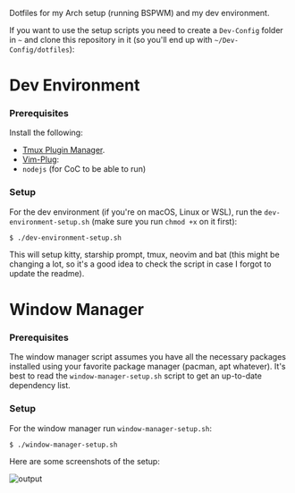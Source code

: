 Dotfiles for my Arch setup (running BSPWM) and my dev environment.

If you want to use the setup scripts you need to create a `Dev-Config` folder in `~` and clone this repository in it (so you'll end up with `~/Dev-Config/dotfiles`):

# Dev Environment

### Prerequisites

Install the following:

- [Tmux Plugin Manager](https://github.com/tmux-plugins/tpm).
- [Vim-Plug](https://github.com/junegunn/vim-plug):
- `nodejs` (for CoC to be able to run)

### Setup

For the dev environment (if you're on macOS, Linux or WSL), run the `dev-environment-setup.sh` (make sure you run `chmod +x` on it first):

```
$ ./dev-environment-setup.sh
```

This will setup kitty, starship prompt, tmux, neovim and bat (this might be changing a lot, so it's a good idea to check the script in case I forgot to update the readme).

# Window Manager

### Prerequisites

The window manager script assumes you have all the necessary packages installed using your favorite package manager (pacman, apt whatever). It's best to read the `window-manager-setup.sh` script to get an up-to-date dependency list.

### Setup

For the window manager run `window-manager-setup.sh`:

```
$ ./window-manager-setup.sh
```

Here are some screenshots of the setup:

![output](https://user-images.githubusercontent.com/3255810/118803603-3c456a80-b8ac-11eb-978a-3145e7893a8f.png)
